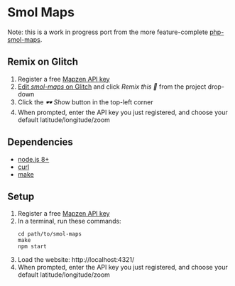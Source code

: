 # Smol Maps

Note: this is a work in progress port from the more feature-complete [php-smol-maps](https://github.com/smoldata/php-smol-maps).

## Remix on Glitch

1. Register a free [Mapzen API key](https://mapzen.com/dashboard)
2. [Edit *smol-maps* on Glitch](https://glitch.com/edit/#!/smol-maps) and click *Remix this 🎤* from the project drop-down
3. Click the *🕶 Show* button in the top-left corner
4. When prompted, enter the API key you just registered, and choose your default latitude/longitude/zoom

## Dependencies

* [node.js 8+](https://nodejs.org/en/)
* [curl](https://curl.haxx.se/)
* [make](https://www.gnu.org/software/make/)

## Setup

1. Register a free [Mapzen API key](https://mapzen.com/dashboard)
2. In a terminal, run these commands:  
    ```
    cd path/to/smol-maps
    make
    npm start
    ```
3. Load the website: http://localhost:4321/
4. When prompted, enter the API key you just registered, and choose your default latitude/longitude/zoom
